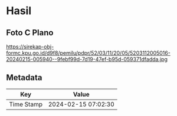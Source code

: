 # Hasil

## Foto C Plano

https://sirekap-obj-formc.kpu.go.id/d9f8/pemilu/pdpr/52/03/11/20/05/5203112005016-20240215-005940--9febf99d-7d19-47ef-b95d-059371dfadda.jpg


## Metadata

| Key        | Value               |
| ---------- | ------------------- |
| Time Stamp | 2024-02-15 07:02:30 |



